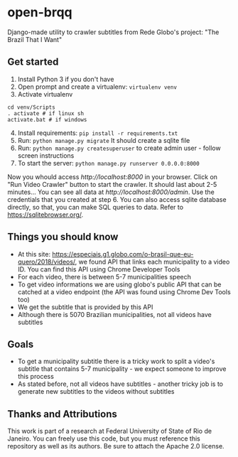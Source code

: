 # open-brqq
Django-made utility to crawler subtitles from Rede Globo's project: "The Brazil That I Want"

## Get started ##
1. Install Python 3 if you don't have
2. Open prompt and create a virtualenv: `virtualenv venv`
3. Activate virtualenv
```
cd venv/Scripts
. activate # if linux sh
activate.bat # if windows
```
4. Install requirements: `pip install -r requirements.txt`
5. Run: `python manage.py migrate`
It should create a sqlite file
6. Run: `python manage.py createsuperuser` to create admin user - follow screen instructions
7. To start the server: `python manage.py runserver 0.0.0.0:8000`

Now you whould access *http://localhost:8000* in your browser. 
Click on "Run Video Crawler" button to start the crawler.
It should last about 2-5 minutes...
You can see all data at *http://localhost:8000/admin*. Use the credentials that you created at step 6.
You can also access sqlite database directly, so that, you can make SQL queries to data. Refer to https://sqlitebrowser.org/.

## Things you should know ##
- At this site: https://especiais.g1.globo.com/o-brasil-que-eu-quero/2018/videos/, we found API that links each municipality to a video ID. You can find this API using Chrome Developer Tools
- For each video, there is between 5-7 municipalities speech
- To get video informations we are using globo's public API that can be catched at a video endpoint (the API was found using Chrome Dev Tools too)
- We get the subtitle that is provided by this API
- Although there is 5070 Brazilian municipalities, not all videos have subtitles

## Goals ##
- To get a municipality subtitle there is a tricky work to split a video's subtitle that contains 5-7 municipality - we expect someone to improve this process
- As stated before, not all videos have subtitles - another tricky job is to generate new subtitles to the videos without subtitles

## Thanks and Attributions ##
This work is part of a research at Federal University of State of Rio de Janeiro.
You can freely use this code, but you must reference this repository as well as its authors. Be sure to attach the Apache 2.0 license.
